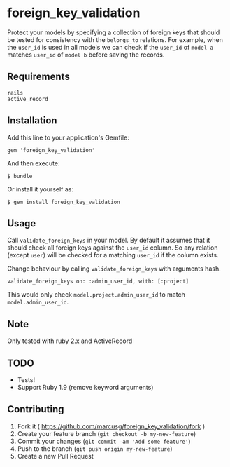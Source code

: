 # foreign_key_validation

Protect your models by specifying a collection of foreign keys that should be tested for consistency with the `belongs_to` relations. For example, when the `user_id` is used in all models we can check if the `user_id` of `model a` matches `user_id` of `model b` before saving the records.

## Requirements
    rails
    active_record

## Installation

Add this line to your application's Gemfile:

    gem 'foreign_key_validation'

And then execute:

    $ bundle

Or install it yourself as:

    $ gem install foreign_key_validation

## Usage

Call `validate_foreign_keys` in your model. By default it assumes that it should check all foreign keys against the `user_id` column. So any relation (except `user`) will be checked for a matching `user_id` if the column exists.

Change behaviour by calling `validate_foreign_keys` with arguments hash.

	validate_foreign_keys on: :admin_user_id, with: [:project]

This would only check `model.project.admin_user_id` to match `model.admin_user_id`.

## Note

Only tested with ruby 2.x and ActiveRecord

## TODO

- Tests!
- Support Ruby 1.9 (remove keyword arguments)

## Contributing

1. Fork it ( https://github.com/marcusg/foreign_key_validation/fork )
2. Create your feature branch (`git checkout -b my-new-feature`)
3. Commit your changes (`git commit -am 'Add some feature'`)
4. Push to the branch (`git push origin my-new-feature`)
5. Create a new Pull Request
